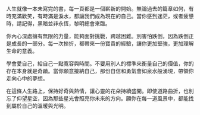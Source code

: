 人生就像一本未寫完的書，每一頁都是一個嶄新的開始。無論過去的篇章如何，有時充滿歡笑，有時滿是淚水，都讓我們成為現在的自己。當你感到迷茫，或者疲憊時，請記得，黑暗並非永恆，黎明總會來臨。

你內心深處擁有無限的力量，能夠面對挑戰，跨越困難。別害怕跌倒，因為跌倒正是成長的一部分。每一次挫折，都帶來一份寶貴的經驗，讓你更加堅強，更加理解生命的意義。

學會愛自己，給自己一點寬容與時間。不要用別人的標準來衡量自己的價值，你的存在本身就是奇蹟。當你願意接納自己，那份自信和勇氣會如泉水般湧現，帶領你走向心中的夢想。

在這條人生路上，保持好奇與熱情，讓心靈的花朵持續盛開。即使道路曲折，也別忘了仰望星空，因為那些星光會照亮你未來的方向。願你在每一道風景中，都能找到屬於自己的溫暖與光明。